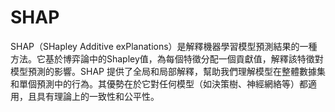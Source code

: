 # SHAP
SHAP（SHapley Additive exPlanations）是解釋機器學習模型預測結果的一種方法。它基於博弈論中的Shapley值，為每個特徵分配一個貢獻值，解釋該特徵對模型預測的影響。SHAP 提供了全局和局部解釋，幫助我們理解模型在整體數據集和單個預測中的行為。其優勢在於它對任何模型（如決策樹、神經網絡等）都適用，且具有理論上的一致性和公平性。
